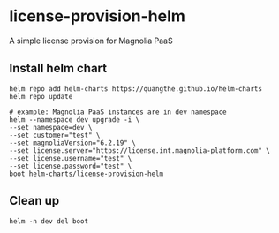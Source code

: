 # license-provision-helm
A simple license provision for Magnolia PaaS

## Install helm chart
```
helm repo add helm-charts https://quangthe.github.io/helm-charts
helm repo update

# example: Magnolia PaaS instances are in dev namespace
helm --namespace dev upgrade -i \
--set namespace=dev \
--set customer="test" \
--set magnoliaVersion="6.2.19" \
--set license.server="https://license.int.magnolia-platform.com" \
--set license.username="test" \
--set license.password="test" \
boot helm-charts/license-provision-helm
```

## Clean up
```
helm -n dev del boot
```